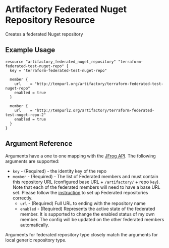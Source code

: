 # Artifactory Federated Nuget Repository Resource

Creates a federated Nuget repository

## Example Usage

```hcl
resource "artifactory_federated_nuget_repository" "terraform-federated-test-nuget-repo" {
  key = "terraform-federated-test-nuget-repo"

  member {
    url    = "http://tempurl.org/artifactory/terraform-federated-test-nuget-repo"
    enabled = true
  }

  member {
    url    = "http://tempurl2.org/artifactory/terraform-federated-test-nuget-repo-2"
    enabled = true
  }
}
```

## Argument Reference

Arguments have a one to one mapping with the [JFrog API](https://www.jfrog.com/confluence/display/JFROG/Repository+Configuration+JSON#RepositoryConfigurationJSON-FederatedRepository). The following arguments are supported:

* `key` - (Required) - the identity key of the repo
* `member` - (Required) - The list of Federated members and must contain this repository URL (configured base URL + `/artifactory/` + repo `key`). Note that each of the federated members will need to have a base URL set. Please follow the [instruction](https://www.jfrog.com/confluence/display/JFROG/Working+with+Federated+Repositories#WorkingwithFederatedRepositories-SettingUpaFederatedRepository) to set up Federated repositories correctly.
    * `url` - (Required) Full URL to ending with the repository name
    * `enabled` - (Required) Represents the active state of the federated member. It is supported to change the enabled status of my own member. The config will be updated on the other federated members automatically.

Arguments for federated repository type closely match the arguments for local generic repository type.
